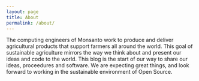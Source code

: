 ```yaml
---
layout: page
title: About
permalink: /about/
---
```


The computing engineers of Monsanto work to produce and deliver agricultural products that support farmers all around the world. This goal of sustainable agriculture mirrors the way we think about and present our ideas and code to the world. This blog is the start of our way to share our ideas, proceedures and software. We are expecting great things, and look forward to working in the sustainable environment of Open Source.
